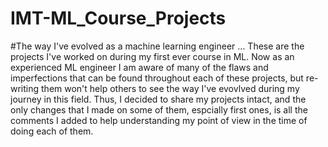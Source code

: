 # IMT-ML_Course_Projects
#The way I've evolved as a machine learning engineer ... 
These are the projects I've worked on during my first ever course in ML. Now as an experienced ML engineer I am aware of many of the flaws and imperfections that can be found throughout each of these projects, but re-writing them won't help others to see the way I've evovlved during my journey in this field. Thus, I decided to share my projects intact, and the only changes that I made on some of them, espcially first ones, is all the comments I added to help understanding my point of view in the time of doing each of them.
